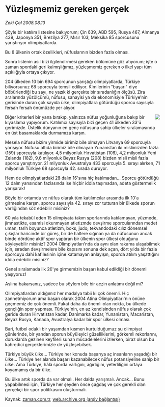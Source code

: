 # Yüzleşmemiz gereken gerçek

*Zeki Çol 2008.08.13*

<tr><td class="metin" colspan="2" style="padding-top: 20px; padding-left: 5px; padding-right: 10px;">Şöyle bir katılım listesine bakıyorum; Çin 639, ABD 595, Rusya 467, Almanya 439, Japonya 351, Brezilya 277, Mısır 103, Meksika 85 sporcusunu yarıştırıyor olimpiyatlarda.</td></tr><tr><td class="metin" colspan="2" style="padding-top: 20px; padding-left: 5px; padding-right: 10px;"><p>Bu 8 ülkenin ortak özellikleri, nüfuslarının bizden fazla olması.
<p>Sonra listenin asıl bizi ilgilendirmesi gereken bölümüne göz atıyorum; işte o zaman spordaki geri kalmışlığımız, yüzleşmemiz gereken o ilkel yapı tüm açıklığıyla ortaya çıkıyor. 
<p>204 ülkeden 10 bin 694 sporcunun yarıştığı olimpiyatlarda, Türkiye biliyorsunuz 68 sporcuyla temsil ediliyor. Kimilerinin "başarı" diye böbürlendiği bu sayı, ne yazık ki gerçekte bir sıradanlığın ölçüsü. Zira aralarında yüzölçümü, nüfusu, sanayisi ya da ekonomisiyle Türkiye'nin gerisinde duran çok sayıda ülke, olimpiyatlara götürdüğü sporcu sayısıyla fersah fersah önümüzde yer alıyor.
<p><img align="right" border="0" src="http://web.archive.org/web/20080912190959im_/http://medya.zaman.com.tr/2008/08/13/olimpiyat_tablo.jpg"/>
<p>Diğer kriterleri bir yana bırakıp, yalnızca nüfus yoğunluğuna bakıp bir kıyaslama yapıyorum. Katılımcı sayısıyla bizi geçen 41 ülkeden 33'ü gerimizde. Üstelik dünyanın en genç nüfusuna sahip ülkeler sıralamasında en üst basamaklarda durmamıza karşın.
<p>Mesela nüfusu bizim yirmide birimiz bile olmayan Litvanya 69 sporcuyla yarışıyor. Nüfusu altıda birimiz bile olmayan Yunanistan iki mislimizden fazla (159) sporcuyla katılıyor. 4,5 milyonluk Hırvatistan (106), 4,2 milyonluk Yeni Zelanda (182), 9,6 milyonluk Beyaz Rusya (208) bizden misli misli fazla sporcu yarıştırıyor. 21 milyonluk Avustralya 433 sporcuyla 5. sırayı alırken, 71 milyonluk Türkiye 68 sporcuyla 42. sırada duruyor.
<p>Hem de olimpiyatlardaki 28 dalın 16'sına hiç katılmadan... Sporcu götürdüğü 12 dalın yarısından fazlasında ise hiçbir iddia taşımadan, adeta göstermelik yarışarak!
<p>Böyle bir ortamda ve nüfus olarak tüm katılımcılar arasında ilk 10'a girmesine karşın, sporcu sayısıyla 42. sırayı zor tutturan bir ülkede sporun varlığından söz edebilir misiniz?
<p>60 yıla tekabül eden 15 olimpiyata takım sporlarında katılamayan, yüzmede, jimnastikte, esamisi okunmayan atletizmde devşirme sporcularından medet uman, tarih boyunca atletizm, boks, judo, tekvandodaki cılız dönemsel çıkışlar haricinde bir güreş, bir de haltere sığınan ya da nüfusunun ancak binde dördüne aktif spor yaptıran bir ülkenin spor ülkesi olduğunu söyleyebilir misiniz? 2004 Olimpiyatları'nda da aynı olan rakama ulaşabilmek için, sıradan devşirmelere bile kapısını sonuna dek açan, dört yılda bir fazla sporcuyu dahi kafilesinin içine katamayan anlayışın, sporda atılım yaşattığını iddia edebilir misiniz? 
<p>Genel sıralamada ilk 20'ye girmemizin başarı kabul edildiği bir dönemi yaşıyoruz!
<p>Aslına bakarsanız, sadece bu söylem bile bir aczin anlatımı değil mi?
<p>Olimpiyatlardan aldığımız her madalya tabii ki çok önemli. Hiç zannetmiyorum ama başarı olarak 2004 Atina Olimpiyatları'nın önüne geçmemiz de çok önemli. Fakat daha da önemli olan nokta, bu ülkede gençliğin spor yapması. Türkiye'nin, en az kendisinden nüfus olarak çok geride duran Hırvatistan kadar, Danimarka kadar, Yunanistan, Macaristan, Beyaz Rusya, Kanada, Avustralya kadar bir spor ülkesi olması.
<p>Bari, futbol odaklı bir yaşamdan kısmen kurtulduğumuz şu olimpiyat günlerinde, bir yandan sporun büyüleyici güzelliklerini, görkemli rekorlarını, doruklarda gezinen keyfileri sunan mücadelelerini izlerken, biraz olsun bu kahredici gerçeklerimizle de yüzleşebilsek.
<p>Türkiye büyük ülke... Türkiye her konuda başarıya aç insanların yaşadığı bir ülke... Türkiye her alanda başarı kazanabilecek nüfus potansiyeline sahip bir ülke. Ama Türkiye, hâlâ sporda varlığını, ağırlığını, yeterliliğini ortaya koyamamış da bir ülke.
<p>Bu ülke artık sporda da var olmalı. Her dalda yarışmalı. Ancak... Bunu yapabilmesi için, Türkiye her şeyden önce çağdaş ve çok gerekli olan gerçekçi bir spor politikasını oluşturmalı.<br/></p></p></p></p></p></p></p></p></p></p></p></p></p></p></p></td></tr>

Kaynak: [zaman.com.tr](http://zaman.com.tr/yazar.do?yazino=725415), [web.archive.org (arşiv bağlantısı)](http://web.archive.org/web/20080912190959/http://zaman.com.tr:80/yazar.do?yazino=725415)
